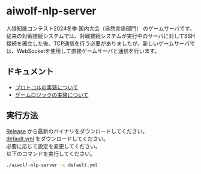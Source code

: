 # aiwolf-nlp-server

人狼知能コンテスト2024冬季 国内大会（自然言語部門） のゲームサーバです。  
従来の対戦接続システムでは、対戦接続システムが実行中のサーバに対してSSH接続を確立した後、TCP通信を行う必要がありましたが、新しいゲームサーバでは、WebSocketを使用して直接ゲームサーバと通信を行います。  

## ドキュメント

- [プロトコルの実装について](./doc/protocol.md)
- [ゲームロジックの実装について](./doc/logic.md)

## 実行方法

[Release](https://github.com/kano-lab/aiwolf-nlp-server/releases/latest) から最新のバイナリをダウンロードしてください。  
[default.yml](https://raw.githubusercontent.com/kano-lab/aiwolf-nlp-server/refs/heads/main/config/default.yml) をダウンロードしてください。  
必要に応じて設定を変更してください。  
以下のコマンドを実行してください。  

```bash
./aiwolf-nlp-server -c default.yml
```
